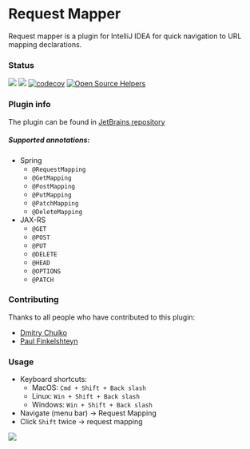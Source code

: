 # Request Mapper
Request mapper is a plugin for IntelliJ IDEA for quick navigation to URL mapping declarations.

### Status
![](https://travis-ci.org/viartemev/requestmapper.svg?branch=master)
![](https://img.shields.io/jetbrains/plugin/d/9567-request-mapper.svg)
[![codecov](https://codecov.io/gh/viartemev/requestmapper/branch/master/graph/badge.svg)](https://codecov.io/gh/viartemev/requestmapper)
[![Open Source Helpers](https://www.codetriage.com/viartemev/requestmapper/badges/users.svg)](https://www.codetriage.com/viartemev/requestmapper)
### Plugin info
The plugin can be found in [JetBrains repository](https://plugins.jetbrains.com/plugin/9567-request-mapper) <br/>

##### Supported annotations:
+ Spring
    - ```@RequestMapping```
    - ```@GetMapping```
    - ```@PostMapping```
    - ```@PutMapping```
    - ```@PatchMapping```
    - ```@DeleteMapping```
+ JAX-RS
    - ```@GET```
    - ```@POST```
    - ```@PUT```
    - ```@DELETE```
    - ```@HEAD```
    - ```@OPTIONS```
    - ```@PATCH```

### Contributing
Thanks to all people who have contributed to this plugin:
+ [Dmitry Chuiko](https://github.com/dchuiko)
+ [Paul Finkelshteyn](https://github.com/asm0dey)

### Usage
- Keyboard shortcuts: 
    - MacOS: ```Cmd + Shift + Back slash```
    - Linux: ```Win + Shift + Back slash```
    - Windows: ```Win + Shift + Back slash```
- Navigate (menu bar) -> Request Mapping
- Click ```Shift``` twice -> request mapping

![](art/requestmapper.gif)
